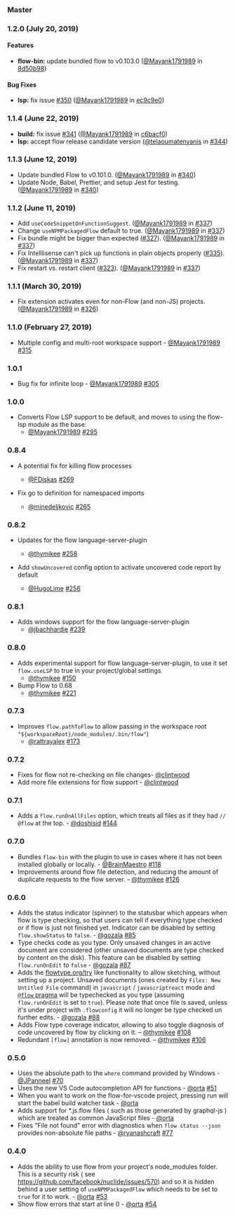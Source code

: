 ### Master

### 1.2.0 (July 20, 2019)

#### Features
* **flow-bin:** update bundled flow to v0.103.0 ([@Mayank1791989](https://github.com/Mayank1791989) in [8d50b98](https://github.com/flowtype/flow-for-vscode/commit/8d50b98))

#### Bug Fixes
* **lsp:** fix issue [#350](https://github.com/flowtype/flow-for-vscode/issues/350) ([@Mayank1791989](https://github.com/Mayank1791989) in [ec9c9e0](https://github.com/flowtype/flow-for-vscode/commit/ec9c9e0))

### 1.1.4 (June 22, 2019)

* **build:** fix issue [#341](https://github.com/flowtype/flow-for-vscode/issues/341) ([@Mayank1791989](https://github.com/Mayank1791989) in [c6bacf0](https://github.com/flowtype/flow-for-vscode/commit/c6bacf0))
* **lsp:** accept flow release candidate version ([@telaoumatenyanis](https://github.com/telaoumatenyanis) in [#344](https://github.com/flowtype/flow-for-vscode/pull/344))

### 1.1.3 (June 12, 2019)

* Update bundled Flow to v0.101.0. ([@Mayank1791989](https://github.com/Mayank1791989) in [#340](https://github.com/flowtype/flow-for-vscode/pull/340))
* Update Node, Babel, Prettier, and setup Jest for testing. ([@Mayank1791989](https://github.com/Mayank1791989) in [#340](https://github.com/flowtype/flow-for-vscode/pull/340))

### 1.1.2 (June 11, 2019)

* Add `useCodeSnippetOnFunctionSuggest`. ([@Mayank1791989](https://github.com/Mayank1791989) in [#337](https://github.com/flowtype/flow-for-vscode/pull/337))
* Change `useNPMPackagedFlow` default to true. ([@Mayank1791989](https://github.com/Mayank1791989) in [#337](https://github.com/flowtype/flow-for-vscode/pull/337))
* Fix bundle might be bigger than expected ([#327](https://github.com/flowtype/flow-for-vscode/issues/327)). ([@Mayank1791989](https://github.com/Mayank1791989) in [#337](https://github.com/flowtype/flow-for-vscode/pull/337))
* Fix Intelllisense can't pick up functions in plain objects properly ([#335](https://github.com/flowtype/flow-for-vscode/issues/335)). ([@Mayank1791989](https://github.com/Mayank1791989) in [#337](https://github.com/flowtype/flow-for-vscode/pull/337))
* Fix restart vs. restart client ([#323](https://github.com/flowtype/flow-for-vscode/issues/323)). ([@Mayank1791989](https://github.com/Mayank1791989) in [#337](https://github.com/flowtype/flow-for-vscode/pull/337))

### 1.1.1 (March 30, 2019)

* Fix extension activates even for non-Flow (and non-JS) projects. ([@Mayank1791989](https://github.com/Mayank1791989) in [#326](https://github.com/flowtype/flow-for-vscode/pull/326))

### 1.1.0 (February 27, 2019)

* Multiple config and multi-root workspace support - [@Mayank1791989](https://github.com/Mayank1791989) [#315](https://github.com/flowtype/flow-for-vscode/pull/315)

### 1.0.1

* Bug fix for infinite loop - [@Mayank1791989](https://github.com/Mayank1791989) [#305](https://github.com/flowtype/flow-for-vscode/pull/305)

### 1.0.0

* Converts Flow LSP support to be default, and moves to using the flow-lsp module as the base:
  - [@Mayank1791989](https://github.com/Mayank1791989) [#295](https://github.com/flowtype/flow-for-vscode/pull/295)

### 0.8.4

* A potential fix for killing flow processes
  - [@FDiskas](https://github.com/FDiskas) [#269](https://github.com/flowtype/flow-for-vscode/pull/269)

* Fix go to definition for namespaced imports
  - [@minedeljkovic](https://github.com/minedeljkovic) [#265](https://github.com/flowtype/flow-for-vscode/pull/265)

### 0.8.2

* Updates for the flow language-server-plugin
  - [@thymikee](https://github.com/thymikee) [#258](https://github.com/flowtype/flow-for-vscode/pull/258)

* Add `showUncovered` config option to activate uncovered code report by default
  - [@HugoLime](https://github.com/HugoLime) [#256](https://github.com/flowtype/flow-for-vscode/pull/150)

### 0.8.1

* Adds windows support for the flow language-server-plugin
  - [@jbachhardie](https://github.com/jbachhardie) [#239](https://github.com/flowtype/flow-for-vscode/pull/239)

### 0.8.0

* Adds experimental support for flow language-server-plugin, to use it set `flow.useLSP` to true in your project/global settings
  - [@thymikee](https://github.com/thymikee) [#150](https://github.com/flowtype/flow-for-vscode/pull/150)
* Bump Flow to 0.68
  - [@thymikee](https://github.com/thymikee) [#221](https://github.com/flowtype/flow-for-vscode/pull/221)

### 0.7.3

* Improves `flow.pathToFlow` to allow passing in the workspace root `"${workspaceRoot}/node_modules/.bin/flow"`)
  - [@rattrayalex](https://github.com/rattrayalex) [#173](https://github.com/flowtype/flow-for-vscode/pull/173)

### 0.7.2

* Fixes for flow not re-checking on file changes- [@clintwood][]
* Add more file extensions for flow support - [@clintwood][]

### 0.7.1
* Adds a `flow.runOnAllFiles` option, which treats all files as if they had
  `// @flow` at the top. - [@doshisid](https://github.com/doshisid) [#144](https://github.com/flowtype/flow-for-vscode/pull/144)

### 0.7.0

* Bundles `flow-bin` with the plugin to use in cases where it has not been
  installed globally or locally. - [@BrainMaestro][] [#118](https://github.com/flowtype/flow-for-vscode/pull/118)
* Improvements around flow file detection, and reducing the amount of duplicate requests to the flow server. - [@thymikee][] [#126](https://github.com/flowtype/flow-for-vscode/pull/126)

### 0.6.0

* Adds the status indicator (spinner) to the statusbar which appears when flow is
  type checking, so that users can tell if everything type checked or if flow is
  just not finished yet. Indicator can be disabled by setting `flow.showStatus` to
  `false`. - [@gozala][] [#85](https://github.com/flowtype/flow-for-vscode/pull/85)
* Type checks code as you type. Only unsaved changes in an active document are
  considered (other unsaved documents are type checked by content on the disk).
  This feature can be disabled by setting `flow.runOnEdit` to `false` - [@gozala][]
  [#87](https://github.com/flowtype/flow-for-vscode/pull/87)
* Adds the [flowtype.org/try](http://flowtype.org/try/) like functionality to allow
  sketching, without setting up a project. Unsaved documents (ones created by
  `Files: New Untitled File` command) in `javascript` / `javascriptreact` mode and
  [`@flow` pragma](https://flowtype.org/docs/new-project.html#typechecking-your-files)
  will be typechecked as you type (assuming `flow.runOnEdit` is set to `true`). Please
  note that once file is saved, unless it's under project with `.flowconfig` it will
  no longer be type checked un further edits. - [@gozala]
  [#88](https://github.com/flowtype/flow-for-vscode/pull/88)
* Adds Flow type coverage indicator, allowing to also toggle diagnosis of code uncovered by flow by clicking on it. – [@thymikee][] [#108](https://github.com/flowtype/flow-for-vscode/pull/108)
* Redundant `[flow]` annotation is now removed. – [@thymikee][] [#106](https://github.com/flowtype/flow-for-vscode/pull/106)

### 0.5.0

* Uses the absolute path to the `where` command provided by Windows - [@JPanneel][] [#70](https://github.com/flowtype/flow-for-vscode/pull/70)
* Uses the new VS Code autocompletion API for functions - [@orta][] [#51](https://github.com/flowtype/flow-for-vscode/pull/51)
* When you want to work on the flow-for-vscode project, pressing run will start the
  babel build watcher task - [@orta][]
* Adds support for *.js.flow files ( such as those generated by graphql-js ) which are
  treated as common JavaScript files - [@orta][]
* Fixes "File not found" error with diagnostics when `flow status --json` provides
  non-absolute file paths - [@ryanashcraft][] [#77](https://github.com/flowtype/flow-for-vscode/pull/77)

### 0.4.0

* Adds the ability to use flow from your project's node_modules folder.
  This is a security risk ( see https://github.com/facebook/nuclide/issues/570) and so it
  is hidden behind a user setting of `useNPMPackagedFlow` which needs to be set to `true`
  for it to work. - [@orta][] [#53](https://github.com/flowtype/flow-for-vscode/pull/53)
* Show flow errors that start at line 0 - [@orta][] [#54](https://github.com/flowtype/flow-for-vscode/pull/54)

[@gozala]:https://github.com/Gozala
[@orta]:https://github.com/orta
[@thymikee]:https://github.com/thymikee
[@JPanneel]:https://github.com/JPanneel
[@ryanashcraft]:https://github.com/ryanashcraft
[@BrainMaestro]:https://github.com/BrainMaestro
[@clintwood]:https://github.com/clintwood
